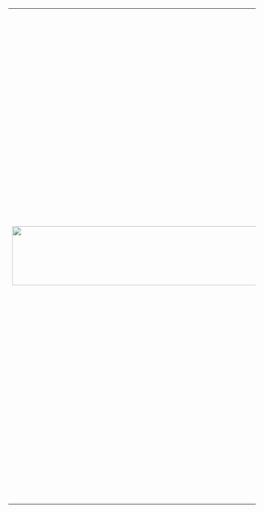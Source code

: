 <table>
  <tr>
    <td>
      <a href="https://github.com/devxb/gitanimals">
        <img src="https://render.gitanimals.org/lines/{ihyeeun}?pet-id=1" width="1000" height="120"/>
      </a>
    </td>
    <td>
      <a href="https://github.com/devxb/gitanimals">
        <img src="https://render.gitanimals.org/farms/{ihyeeun}"  width="1000" />
      </a>
    </td>
  </tr>
</table>
